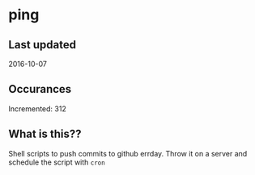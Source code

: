 # ping

## Last updated
2016-10-07

## Occurances
Incremented: 312

## What is this?? 
Shell scripts to push commits to github errday. Throw it on a server and schedule the script with `cron`
